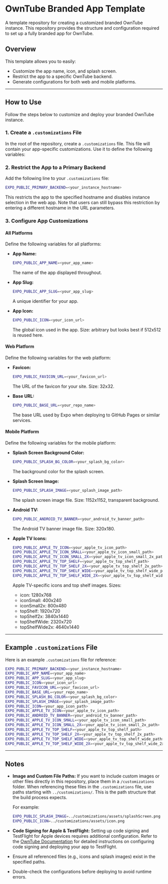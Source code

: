 # OwnTube Branded App Template

A template repository for creating a customized branded OwnTube instance. This repository provides the structure and configuration required to set up a fully branded app for OwnTube.

## Overview

This template allows you to easily:

- Customize the app name, icon, and splash screen.
- Restrict the app to a specific OwnTube backend.
- Generate configurations for both web and mobile platforms.

---

## How to Use

Follow the steps below to customize and deploy your branded OwnTube instance.

### 1. Create a `.customizations` File

In the root of the repository, create a `.customizations` file. This file will contain your app-specific customizations. Use it to define the following variables:

### 2. Restrict the App to a Primary Backend

Add the following line to your `.customizations` file:
```bash
EXPO_PUBLIC_PRIMARY_BACKEND=<your_instance_hostname>
```
This restricts the app to the specified hostname and disables instance selection in the web app. Note that users can still bypass this restriction by entering a different hostname in the URL parameters.

### 3. Configure App Customizations

#### All Platforms
Define the following variables for all platforms:

- **App Name:**
  ```bash
  EXPO_PUBLIC_APP_NAME=<your_app_name>
  ```
  The name of the app displayed throughout.

- **App Slug:**
  ```bash
  EXPO_PUBLIC_APP_SLUG=<your_app_slug>
  ```
  A unique identifier for your app.

- **App Icon:**
  ```bash
  EXPO_PUBLIC_ICON=<your_icon_url>
  ```
  The global icon used in the app. Size: arbitrary but looks best if 512x512 is reused here.

#### Web Platform
Define the following variables for the web platform:

- **Favicon:**
  ```bash
  EXPO_PUBLIC_FAVICON_URL=<your_favicon_url>
  ```
  The URL of the favicon for your site. Size: 32x32.

- **Base URL:**
  ```bash
  EXPO_PUBLIC_BASE_URL=<your_repo_name>
  ```
  The base URL used by Expo when deploying to GitHub Pages or similar services.

#### Mobile Platform
Define the following variables for the mobile platform:

- **Splash Screen Background Color:**
  ```bash
  EXPO_PUBLIC_SPLASH_BG_COLOR=<your_splash_bg_color>
  ```
  The background color for the splash screen.

- **Splash Screen Image:**
  ```bash
  EXPO_PUBLIC_SPLASH_IMAGE=<your_splash_image_path>
  ```
  The splash screen image file. Size: 1152x1152, transparent background.

- **Android TV:**
  ```bash
  EXPO_PUBLIC_ANDROID_TV_BANNER=<your_android_tv_banner_path>
  ```
  The Android TV banner image file. Size: 320x180.

- **Apple TV Icons:**
  ```bash
  EXPO_PUBLIC_APPLE_TV_ICON=<your_apple_tv_icon_path>
  EXPO_PUBLIC_APPLE_TV_ICON_SMALL=<your_apple_tv_icon_small_path>
  EXPO_PUBLIC_APPLE_TV_ICON_SMALL_2X=<your_apple_tv_icon_small_2x_path>
  EXPO_PUBLIC_APPLE_TV_TOP_SHELF=<your_apple_tv_top_shelf_path>
  EXPO_PUBLIC_APPLE_TV_TOP_SHELF_2X=<your_apple_tv_top_shelf_2x_path>
  EXPO_PUBLIC_APPLE_TV_TOP_SHELF_WIDE=<your_apple_tv_top_shelf_wide_path>
  EXPO_PUBLIC_APPLE_TV_TOP_SHELF_WIDE_2X=<your_apple_tv_top_shelf_wide_2x_path>
  ```
  Apple TV-specific icons and top shelf images. Sizes:
  -  icon: 1280x768
  -  iconSmall: 400x240
  -  iconSmall2x: 800x480
  -  topShelf: 1920x720
  -  topShelf2x: 3840x1440
  -  topShelfWide: 2320x720
  -  topShelfWide2x: 4640x1440

---

## Example `.customizations` File

Here is an example `.customizations` file for reference:

```bash
EXPO_PUBLIC_PRIMARY_BACKEND=<your_instance_hostname>
EXPO_PUBLIC_APP_NAME=<your_app_name>
EXPO_PUBLIC_APP_SLUG=<your_app_slug>
EXPO_PUBLIC_ICON=<your_icon_url>
EXPO_PUBLIC_FAVICON_URL=<your_favicon_url>
EXPO_PUBLIC_BASE_URL=<your_repo_name>
EXPO_PUBLIC_SPLASH_BG_COLOR=<your_splash_bg_color>
EXPO_PUBLIC_SPLASH_IMAGE=<your_splash_image_path>
EXPO_PUBLIC_ICON=<your_app_icon_path>
EXPO_PUBLIC_APPLE_TV_ICON=<your_apple_tv_icon_path>
EXPO_PUBLIC_ANDROID_TV_BANNER=<your_android_tv_banner_path>
EXPO_PUBLIC_APPLE_TV_ICON_SMALL=<your_apple_tv_icon_small_path>
EXPO_PUBLIC_APPLE_TV_ICON_SMALL_2X=<your_apple_tv_icon_small_2x_path>
EXPO_PUBLIC_APPLE_TV_TOP_SHELF=<your_apple_tv_top_shelf_path>
EXPO_PUBLIC_APPLE_TV_TOP_SHELF_2X=<your_apple_tv_top_shelf_2x_path>
EXPO_PUBLIC_APPLE_TV_TOP_SHELF_WIDE=<your_apple_tv_top_shelf_wide_path>
EXPO_PUBLIC_APPLE_TV_TOP_SHELF_WIDE_2X=<your_apple_tv_top_shelf_wide_2x_path>
```

---

## Notes

- **Image and Custom File Paths:**
  If you want to include custom images or other files directly in this repository, place them in a `/customizations` folder. When referencing these files in the `.customizations` file, use paths starting with `../customizations/`. This is the path structure that the build process expects.

  For example:
  ```bash
  EXPO_PUBLIC_SPLASH_IMAGE=../customizations/assets/splashScreen.png
  EXPO_PUBLIC_ICON=../customizations/assets/icon.png
  ```
- **Code Signing for Apple & TestFlight:**
  Setting up code signing and TestFlight for Apple devices requires additional configuration. Refer to the [OwnTube Documentation](https://github.com/OwnTube-tv/web-client/blob/main/docs/pipeline.md) for detailed instructions on configuring code signing and deploying your app to TestFlight.
- Ensure all referenced files (e.g., icons and splash images) exist in the specified paths.
- Double-check the configurations before deploying to avoid runtime errors.

